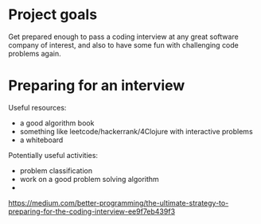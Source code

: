 # Project goals
Get prepared enough to pass a coding interview at any great software company of
interest, and also to have some fun with challenging code problems again.

# Preparing for an interview
Useful resources:
* a good algorithm book
* something like leetcode/hackerrank/4Clojure with interactive problems
* a whiteboard

Potentially useful activities:
* problem classification
* work on a good problem solving algorithm
* 
https://medium.com/better-programming/the-ultimate-strategy-to-preparing-for-the-coding-interview-ee9f7eb439f3
